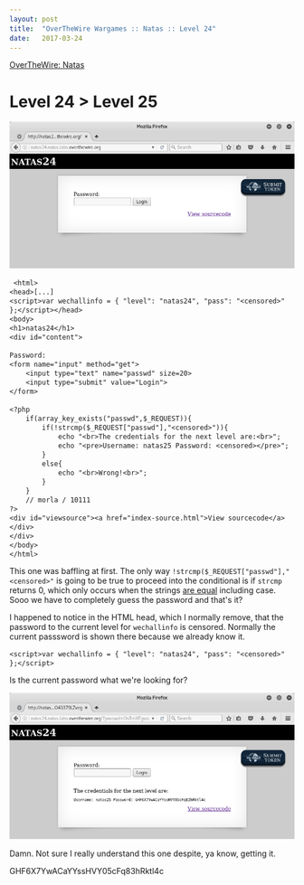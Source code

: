 ```yaml
---
layout: post
title:  "OverTheWire Wargames :: Natas :: Level 24"
date:   2017-03-24
---
```


[OverTheWire: Natas](http://overthewire.org/wargames/natas/)

# Level 24 > Level 25

![natas24-01](/img/otw-natas/natas24-01.png)

```
 <html>
<head>[...]
<script>var wechallinfo = { "level": "natas24", "pass": "<censored>" };</script></head>
<body>
<h1>natas24</h1>
<div id="content">

Password:
<form name="input" method="get">
    <input type="text" name="passwd" size=20>
    <input type="submit" value="Login">
</form>

<?php
    if(array_key_exists("passwd",$_REQUEST)){
        if(!strcmp($_REQUEST["passwd"],"<censored>")){
            echo "<br>The credentials for the next level are:<br>";
            echo "<pre>Username: natas25 Password: <censored></pre>";
        }
        else{
            echo "<br>Wrong!<br>";
        }
    }
    // morla / 10111
?>
<div id="viewsource"><a href="index-source.html">View sourcecode</a></div>
</div>
</body>
</html>
```

This one was baffling at first. The only way `!strcmp($_REQUEST["passwd"],"<censored>"` is going to be true to proceed into the conditional is if `strcmp` returns 0, which only occurs when the strings [are equal](http://php.net/manual/en/function.strcmp.php) including case. Sooo we have to completely guess the password and that's it?

I happened to notice in the HTML head, which I normally remove, that the password to the current level for `wechallinfo` is censored. Normally the current passsword is shown there because we already know it. 

```
<script>var wechallinfo = { "level": "natas24", "pass": "<censored>" };</script>
```

Is the current password what we're looking for?

![natas24-02](/img/otw-natas/natas24-02.png)

Damn. Not sure I really understand this one despite, ya know, getting it.

GHF6X7YwACaYYssHVY05cFq83hRktl4c
